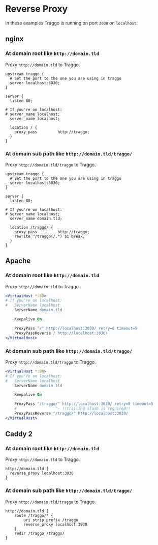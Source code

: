 # Reverse Proxy

In these examples Traggo is running on port `3030` on `localhost`.

## nginx

### At domain root like `http://domain.tld`

Proxy `http://domain.tld` to Traggo.

```nginx
upstream traggo {
  # Set the port to the one you are using in traggo
  server localhost:3030;
}

server {
  listen 80;

# If you're on localhost:
# server_name localhost;
  server_name localhost;

  location / {
    proxy_pass         http://traggo;
  }
}
```

### At domain sub path like `http://domain.tld/traggo/`

Proxy `http://domain.tld/traggo` to Traggo.

```nginx
upstream traggo {
  # Set the port to the one you are using in traggo
  server localhost:3030;
}

server {
  listen 80;

# If you're on localhost:
# server_name localhost;
  server_name domain.tld;

  location /traggo/ {
    proxy_pass         http://traggo;
    rewrite ^/traggo(/.*) $1 break;
  }
}
```

## Apache

### At domain root like `http://domain.tld`

Proxy `http://domain.tld` to Traggo.

```apache
<VirtualHost *:80>
# If you're on localhost:
#   ServerName localhost
    ServerName domain.tld

    Keepalive On

    ProxyPass "/" http://localhost:3030/ retry=0 timeout=5
    ProxyPassReverse / http://localhost:3030/
</VirtualHost>
```

### At domain sub path like `http://domain.tld/traggo/`

Proxy `http://domain.tld/traggo` to Traggo.

```apache
<VirtualHost *:80>
# If you're on localhost:
#   ServerName localhost
    ServerName domain.tld

    Keepalive On

    ProxyPass "/traggo/" http://localhost:3030/ retry=0 timeout=5
    #                 ^- !!trailing slash is required!!
    ProxyPassReverse "/traggo/" http://localhost:3030/
</VirtualHost>
```

## Caddy 2

### At domain root like `http://domain.tld`

Proxy `http://domain.tld` to Traggo.

```
http://domain.tld {
  reverse_proxy localhost:3030
}
```

### At domain sub path like `http://domain.tld/traggo/`

Proxy `http://domain.tld/traggo` to Traggo.

```
http://domain.tld {
    route /traggo/* {
        uri strip_prefix /traggo
        reverse_proxy localhost:3030
    }
    redir /traggo /traggo/
}
```
